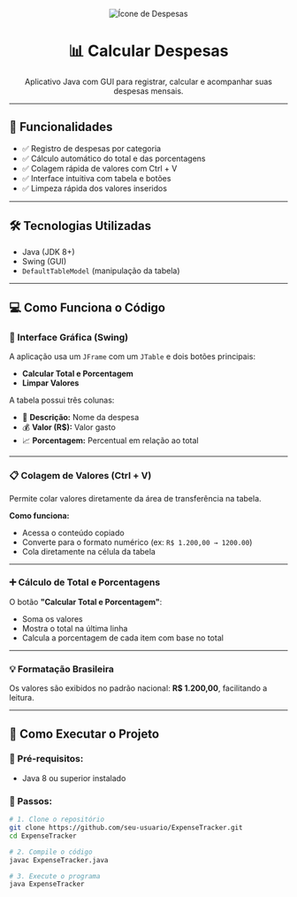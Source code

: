 <p align="center">
  <img src="https://img.icons8.com/color/96/expense.png" alt="Ícone de Despesas"/>
</p>

<h1 align="center">📊 Calcular Despesas</h1>

<p align="center">
  Aplicativo Java com GUI para registrar, calcular e acompanhar suas despesas mensais.
</p>

---

## 🧩 Funcionalidades

- ✅ Registro de despesas por categoria  
- ✅ Cálculo automático do total e das porcentagens  
- ✅ Colagem rápida de valores com Ctrl + V  
- ✅ Interface intuitiva com tabela e botões  
- ✅ Limpeza rápida dos valores inseridos

---

## 🛠 Tecnologias Utilizadas

- Java (JDK 8+)
- Swing (GUI)
- `DefaultTableModel` (manipulação da tabela)

---

## 💻 Como Funciona o Código

### 🎨 Interface Gráfica (Swing)

A aplicação usa um `JFrame` com um `JTable` e dois botões principais:

- **Calcular Total e Porcentagem**
- **Limpar Valores**

A tabela possui três colunas:
- 📝 **Descrição:** Nome da despesa  
- 💰 **Valor (R$):** Valor gasto  
- 📈 **Porcentagem:** Percentual em relação ao total

---

### 📋 Colagem de Valores (Ctrl + V)

Permite colar valores diretamente da área de transferência na tabela.

**Como funciona:**

- Acessa o conteúdo copiado
- Converte para o formato numérico (ex: `R$ 1.200,00 → 1200.00`)
- Cola diretamente na célula da tabela

---

### ➕ Cálculo de Total e Porcentagens

O botão **"Calcular Total e Porcentagem"**:
- Soma os valores
- Mostra o total na última linha
- Calcula a porcentagem de cada item com base no total

---

### 💡 Formatação Brasileira

Os valores são exibidos no padrão nacional: **R$ 1.200,00**, facilitando a leitura.

---

## 🚀 Como Executar o Projeto

### 📌 Pré-requisitos:
- Java 8 ou superior instalado

### 🔧 Passos:

```bash
# 1. Clone o repositório
git clone https://github.com/seu-usuario/ExpenseTracker.git
cd ExpenseTracker

# 2. Compile o código
javac ExpenseTracker.java

# 3. Execute o programa
java ExpenseTracker
